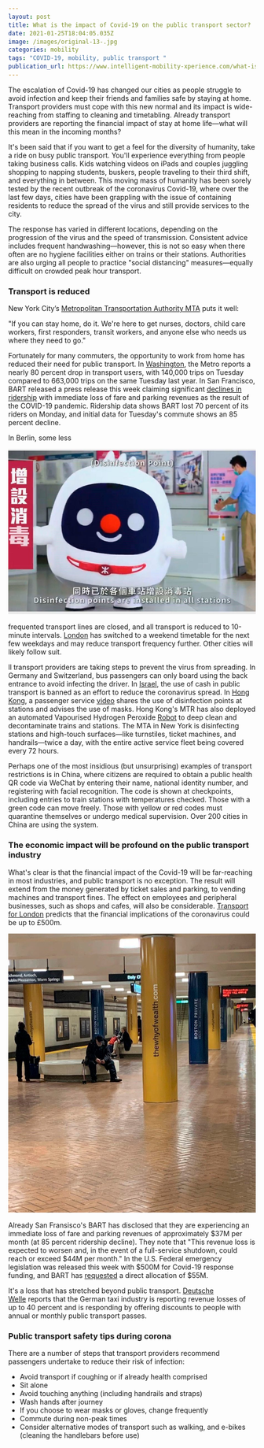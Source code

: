 ```yaml
---
layout: post
title: What is the impact of Covid-19 on the public transport sector?
date: 2021-01-25T18:04:05.035Z
image: /images/original-13-.jpg
categories: mobility
tags: "COVID-19, mobility, public transport "
publication_url: https://www.intelligent-mobility-xperience.com/what-is-the-impact-of-covid-19-on-the-public-transport-sector-a-915170/
---
```

The escalation of Covid-19 has changed our cities as people struggle to avoid infection and keep their friends and families safe by staying at home. Transport providers must cope with this new normal and its impact is wide-reaching from staffing to cleaning and timetabling. Already transport providers are reporting the financial impact of stay at home life—what will this mean in the incoming months?

It's been said that if you want to get a feel for the diversity of humanity, take a ride on busy public transport. You'll experience everything from people taking business calls. Kids watching videos on iPads and couples juggling shopping to napping students, buskers, people traveling to their third shift, and everything in between. This moving mass of humanity has been sorely tested by the recent outbreak of the coronavirus Covid-19, where over the last few days, cities have been grappling with the issue of containing residents to reduce the spread of the virus and still provide services to the city.

The response has varied in different locations, depending on the progression of the virus and the speed of transmission. Consistent advice includes frequent handwashing—however, this is not so easy when there often are no hygiene facilities either on trains or their stations. Authorities are also urging all people to practice "social distancing" measures—equally difficult on crowded peak hour transport.

### Transport is reduced

New York City’s [Metropolitan Transportation Authority MTA](https://new.mta.info/precautions-against-coronavirus) puts it well:

"If you can stay home, do it. ‪We're here to get nurses, doctors, child care workers, first responders, transit workers, and anyone else who needs us where they need to go."

Fortunately for many commuters, the opportunity to work from home has reduced their need for public transport. In [Washington](https://www.washingtonpost.com/dc-md-va/2020/03/18/coronavirus-dc-maryland-virginia-updates/), the Metro reports a nearly 80 percent drop in transport users, with 140,000 trips on Tuesday compared to 663,000 trips on the same Tuesday last year. In San Francisco, BART released a press release this week claiming significant [declines in ridership](https://www.bart.gov/news/articles/2020/news20200225) with immediate loss of fare and parking revenues as the result of the COVID-19 pandemic. Ridership data shows BART lost 70 percent of its riders on Monday, and initial data for Tuesday's commute shows an 85 percent decline.

In Berlin, some less

![In Hong Kong, a passenger service video shares the use of disinfection points at stations and advises the use of masks](/images/original-14-.jpg)

 frequented transport lines are closed, and all transport is reduced to 10-minute intervals. [London](https://www.express.co.uk/news/uk/1256094/London-news-coronavirus-Sadiq-Khan-travel-public-transport-underground-tube-tfl) has switched to a weekend timetable for the next few weekdays and may reduce transport frequency further. Other cities will likely follow suit.

ll transport providers are taking steps to prevent the virus from spreading. In Germany and Switzerland, bus passengers can only board using the back entrance to avoid infecting the driver. In [Israel](http://www.xinhuanet.com/english/2020-03/15/c_138880422.htm), the use of cash in public transport is banned as an effort to reduce the coronavirus spread. In [Hong Kong](http://www.mtr.com.hk/en/customer/main/COVID-19-precaution-report.html), a passenger service [video](https://www.youtube.com/watch?v=YfZKAu4te1o&feature=youtu.be) shares the use of disinfection points at stations and advises the use of masks. Hong Kong's MTR has also deployed an automated Vapourised Hydrogen Peroxide [Robot](https://www.railwaygazette.com/technology-data-and-business/metro-operator-deploys-cleaning-robot-to-fight-the-coronavirus/55995.article) to deep clean and decontaminate trains and stations. The MTA in New York is disinfecting stations and high-touch surfaces—like turnstiles, ticket machines, and handrails—twice a day, with the entire active service fleet being covered every 72 hours.

Perhaps one of the most insidious (but unsurprising) examples of transport restrictions is in China, where citizens are required to obtain a public health QR code via WeChat by entering their name, national identity number, and registering with facial recognition. The code is shown at checkpoints, including entries to train stations with temperatures checked. Those with a green code can move freely. Those with yellow or red codes must quarantine themselves or undergo medical supervision. Over 200 cities in China are using the system.

### The economic impact will be profound on the public transport industry

What's clear is that the financial impact of the Covid-19 will be far-reaching in most industries, and public transport is no exception. The result will extend from the money generated by ticket sales and parking, to vending machines and transport fines. The effect on employees and peripheral businesses, such as shops and cafes, will also be considerable. [Transport for London](https://tfl.gov.uk/info-for/media/press-releases/2020/march/tfl-update-on-financial-impact-of-coronavirus) predicts that the financial implications of the coronavirus could be up to £500m.

![](/images/original-15-.jpg "San Francisco's BART has disclosed that they are experiencing an immediate loss of fare and parking revenues of approximately $37M per month (at 85 percent ridership decline)")

Already San Fransisco's BART has disclosed that they are experiencing an immediate loss of fare and parking revenues of approximately $37M per month (at 85 percent ridership decline). They note that "This revenue loss is expected to worsen and, in the event of a full-service shutdown, could reach or exceed $44M per month." In the U.S. Federal emergency legislation was released this week with $500M for Covid-19 response funding, and BART has [requested](https://www.bart.gov/sites/default/files/docs/COVID-19%20Fact%20Sheet%20-%20Impacts%20and%20Funding%20FINAL.pdf) a direct allocation of $55M.

It's a loss that has stretched beyond public transport. [Deutsche Welle](https://www.dw.com/en/coronavirus-is-germany-doing-enough-to-slow-the-outbreak/a-52770782) reports that the German taxi industry is reporting revenue losses of up to 40 percent and is responding by offering discounts to people with annual or monthly public transport passes.

### Public transport safety tips during corona

There are a number of steps that transport providers recommend passengers undertake to reduce their risk of infection:

* Avoid transport if coughing or if already health comprised
* Sit alone
* Avoid touching anything (including handrails and straps)
* Wash hands after journey
* If you choose to wear masks or gloves, change frequently
* Commute during non-peak times
* Consider alternative modes of transport such as walking, and e-bikes (cleaning the handlebars before use)